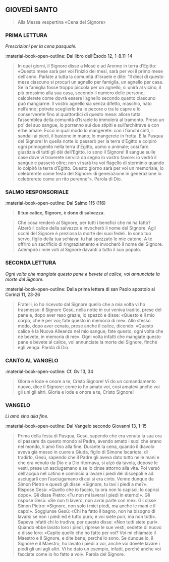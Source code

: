 ## GIOVEDÌ SANTO
> 
> Alla Messa vespertina
> «Cena del Signore»
> 
### PRIMA LETTURA
*Prescrizioni per la cena pasquale.*

:material-book-open-outline: Dal libro dell’Èsodo
12, 1-8.11-14

> In quei giorni, il Signore disse a Mosè e ad Aronne in terra d’Egitto: «Questo mese sarà per voi l’inizio dei mesi, sarà per voi il primo mese dell’anno. Parlate a tutta la comunità d’Israele e dite: “Il dieci di questo mese ciascuno si procuri un agnello per famiglia, un agnello per casa. Se la famiglia fosse troppo piccola per un agnello, si unirà al vicino, il più prossimo alla sua casa, secondo il numero delle persone; calcolerete come dovrà essere l’agnello secondo quanto ciascuno può mangiarne. Il vostro agnello sia senza difetto, maschio, nato nell’anno; potrete sceglierlo tra le pecore o tra le capre e lo conserverete fino al quattordici di questo mese: allora tutta l’assemblea della comunità d’Israele lo immolerà al tramonto. Preso un po’ del suo sangue, lo porranno sui due stipiti e sull’architrave e con erbe amare. Ecco in qual modo lo mangerete: con i fianchi cinti, i sandali ai piedi, il bastone in mano; lo mangerete in fretta. È la Pasqua del Signore! In quella notte io passerò per la terra d’Egitto e colpirò ogni primogenito nella terra d’Egitto, uomo o animale; così farò giustizia di tutti gli dèi dell’Egitto. Io sono il Signore! Il sangue sulle case dove vi troverete servirà da segno in vostro favore: io vedrò il sangue e passerò oltre; non vi sarà tra voi flagello di sterminio quando io colpirò la terra d’Egitto. Questo giorno sarà per voi un memoriale; lo celebrerete come festa del Signore: di generazione in generazione lo celebrerete come un rito perenne”». Parola di Dio.
> 
### SALMO RESPONSORIALE
:material-book-open-outline: Dal Salmo 115 (116)

>**Il tuo calice, Signore, è dono di salvezza.**

> Che cosa renderò al Signore,
> per tutti i benefici che mi ha fatto?
> Alzerò il calice della salvezza
> e invocherò il nome del Signore.
> Agli occhi del Signore è preziosa
> la morte dei suoi fedeli.
> Io sono tuo servo, figlio della tua schiava:
> tu hai spezzato le mie catene.
> A te offrirò un sacrificio di ringraziamento
> e invocherò il nome del Signore.
> Adempirò i miei voti al Signore
> davanti a tutto il suo popolo.
> 
### SECONDA LETTURA
*Ogni volta che mangiate questo pane e bevete al calice, voi annunciate la morte del Signore.*

:material-book-open-outline: Dalla prima lettera di san Paolo apostolo ai Corìnzi
11, 23-26

> Fratelli, io ho ricevuto dal Signore quello che a mia volta vi ho trasmesso: il Signore Gesù, nella notte in cui veniva tradito, prese del pane e, dopo aver reso grazie, lo spezzò e disse: «Questo è il mio corpo, che è per voi; fate questo in memoria di me». Allo stesso modo, dopo aver cenato, prese anche il calice, dicendo: «Questo calice è la Nuova Alleanza nel mio sangue; fate questo, ogni volta che ne bevete, in memoria di me». Ogni volta infatti che mangiate questo pane e bevete al calice, voi annunciate la morte del Signore, finché egli venga. Parola di Dio.
> 
### CANTO AL VANGELO
:material-book-open-outline: Cf. Gv 13, 34

> Gloria e lode e onore a te, Cristo Signore!
> Vi do un comandamento nuovo, dice il Signore:
> come io ho amato voi, così amatevi anche voi gli uni gli altri.
> Gloria e lode e onore a te, Cristo Signore!
> 
### VANGELO
*Li amò sino alla fine.*

:material-book-open-outline: Dal Vangelo secondo Giovanni
13, 1-15

> Prima della festa di Pasqua, Gesù, sapendo che era venuta la sua ora di passare da questo mondo al Padre, avendo amato i suoi che erano nel mondo, li amò fino alla fine. Durante la cena, quando il diavolo aveva già messo in cuore a Giuda, figlio di Simone Iscariota, di tradirlo, Gesù, sapendo che il Padre gli aveva dato tutto nelle mani e che era venuto da Dio e a Dio ritornava, si alzò da tavola, depose le vesti, prese un asciugamano e se lo cinse attorno alla vita. Poi versò dell’acqua nel catino e cominciò a lavare i piedi dei discepoli e ad asciugarli con l’asciugamano di cui si era cinto. Venne dunque da Simon Pietro e questi gli disse: «Signore, tu lavi i piedi a me?». Rispose Gesù: «Quello che io faccio, tu ora non lo capisci; lo capirai dopo». Gli disse Pietro: «Tu non mi laverai i piedi in eterno!». Gli rispose Gesù: «Se non ti laverò, non avrai parte con me». Gli disse Simon Pietro: «Signore, non solo i miei piedi, ma anche le mani e il capo!». Soggiunse Gesù: «Chi ha fatto il bagno, non ha bisogno di lavarsi se non i piedi ed è tutto puro; e voi siete puri, ma non tutti». Sapeva infatti chi lo tradiva; per questo disse: «Non tutti siete puri». Quando ebbe lavato loro i piedi, riprese le sue vesti, sedette di nuovo e disse loro: «Capite quello che ho fatto per voi? Voi mi chiamate il Maestro e il Signore, e dite bene, perché lo sono. Se dunque io, il Signore e il Maestro, ho lavato i piedi a voi, anche voi dovete lavare i piedi gli uni agli altri. Vi ho dato un esempio, infatti, perché anche voi facciate come io ho fatto a voi». Parola del Signore.